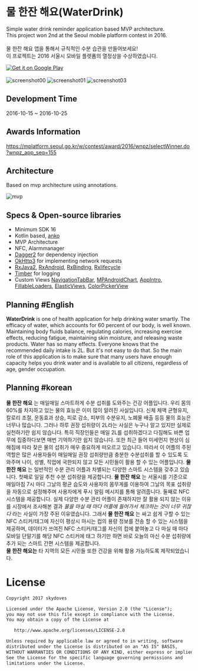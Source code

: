 # 물 한잔 해요(WaterDrink)
Simple water drink reminder application based MVP architecture. <br>
This project won 2nd at the Seoul mobile platform contest in 2016. <br> <br>
물 한잔 해요 앱을 통해서 규칙적인 수분 습관을 만들어보세요!<br>
이 프로젝트는 2016 서울시 모바일 플렛폼의 열정상을 수상하였습니다. <br>

<a href='https://play.google.com/store/apps/details?id=com.skydoves.waterdays&pcampaignid=MKT-Other-global-all-co-prtnr-py-PartBadge-Mar2515-1'><img alt='Get it on Google Play' src='https://developer.android.com/images/brand/en_generic_rgb_wo_60.png'/></a><br><br>
![screenshot00](https://user-images.githubusercontent.com/24237865/29495291-4e64277e-85f7-11e7-9319-ae9f5e49a9b6.png)
![screenshot01](https://user-images.githubusercontent.com/24237865/29495292-4e732eae-85f7-11e7-94c5-7eeda9adbd90.png)
![screenshot03](https://user-images.githubusercontent.com/24237865/29495293-4e775c40-85f7-11e7-9084-7c5e4741c01c.png)
<br>

## Development Time 
2016-10-15 ~ 2016-10-25

## Awards Information
https://mplatform.seoul.go.kr/w/contest/award/2016/wnpz/selectWinner.do?wnpz_app_seq=155

## Architecture
Based on mvp architecture using annotations. <br>

![mvp](https://user-images.githubusercontent.com/24237865/56453164-dad30a80-6378-11e9-864f-0ef6c2a2abe4.png)

## Specs & Open-source libraries
- Minimum SDK 16
- Kotlin based, [anko](https://github.com/Kotlin/anko)
- MVP Architecture
- NFC, Alarmmanager
- [Dagger2](https://github.com/google/dagger) for dependency injection
- [OkHttp3](https://github.com/square/okhttp) for implementing network requests
- [RxJava2](https://github.com/ReactiveX/RxJava), [RxAndroid](https://github.com/ReactiveX/RxAndroid), [RxBinding](https://github.com/JakeWharton/RxBinding), [Rxlifecycle](https://github.com/trello/RxLifecycle)
- [Timber](https://github.com/JakeWharton/timber) for logging
- Custom Views [NavigationTabBar](https://github.com/Devlight/NavigationTabBar), [MPAndroidChart](https://github.com/PhilJay/MPAndroidChart), [AppIntro](https://github.com/AppIntro/AppIntro), [FillableLoaders](https://github.com/JorgeCastilloPrz/AndroidFillableLoaders), [ElasticViews](https://github.com/skydoves/elasticviews), [ColorPickerView](https://github.com/skydoves/colorpickerview)

## Planning #English
__WaterDrink__ is one of health application for help drinking water smartly.
The efficacy of water, which accounts for 60 percent of our body, is well known.
Maintaining body fluids balance, regulating calories, increasing exercise effects, reducing fatigue, maintaining skin moisture, 
and releasing waste products. Water has so many effects. Everyone knows that the recommended daily intake is 2L. 
But it's not easy to do that. So the main role of this application is to make sure that many users have enough capacity 
helps you drink water and is available to all citizens, regardless of age, gender occupation.

## Planning #korean
__물 한잔 해요__ 는 매일매일 스마트하게 수분 섭취를 도와주는 건강 어플입니다.
우리 몸의 60%를 차지하고 있는 물의 효능은 이미 많이 알려진 사실입니다.
신체 체액 균형유지, 칼로리 조절, 운동효과 상승, 피로 감소, 피부의 수분유지, 노폐물 배출 등등
물의 효능은 너무나 많습니다. 그러나 하루 권장 섭취량이 2L라는 사실은 누구나 알고 있지만 
실제로 실천하기란 쉽지 않습니다. 특히 직장인들은 매일 2L를 섭취하겠다고 다짐해도 
바쁜 업무에 집중하다보면 매번 기억하기란 쉽지 않습니다. 또한 최근 들어 미세먼지 현상이 
심해짐에 따라 잦은 물의 섭취가 매우 중요하게 떠오르고 있습니다. 
따라서 이 어플의 주된 역할은 많은 사용자들이 매일매일 권장 섭취량만큼 충분한 
수분섭취를 할 수 있도록 도와주며 나이, 성별, 직업에 국한되지 않고 모든 시민들이 활용 
할 수 있는 어플입니다. __물 한잔 해요__ 는 일반적인 수분 관리 어플과 차별되는 다양한 
스마트 시스템을 갖추고 있습니다. 첫째로 일일 추천 수분 섭취량을 제공합니다. 
__물 한잔 해요__ 는 서울시를 기준으로 매일아침 7시 마다 그날의 평균 습도와 사용자의 몸무게를 
이용하여 그날의 목표 섭취량을 자동으로 설정해주며 사용자에게 푸시 알림 메시지를 통해
알려줍니다. 둘째로 NFC 시스템을 제공합니다. 실제 다양한 수분 관리 어플이 존재하지만 잘 활용 
되지 않는 이유를 시장에서 조사해본 결과 _물을 마실 때 마다 어플에 들어가서 체크하는 것이 
너무 귀찮다_ 라는 사실이 가장 주된 이유였습니다. 그래서 __물 한잔 해요__ 는 싸고 쉽게 
구할 수 있는 NFC 스티커/태그에 자신이 평상시 마시는 컵의 용량 정보를 전송 할 수 있는 
시스템을 제공하며, 데이터가 쓰여진 NFC 스티커/태그를 자신의 컵에 붙여놓고 
다 마실 때 마다 모바일 단말기를 해당 NFC 스티커에 태그 하기만 하면 바로 오늘의 마신 
수분 섭취량에 추가 되는 스마트 간편 시스템을 제공합니다.<br>
__물 한잔 해요는__ 타 지역의 모든 시민들 또한 건강을 위해 활용 가능하도록 제작되었습니다.


# License
```xml
Copyright 2017 skydoves

Licensed under the Apache License, Version 2.0 (the "License");
you may not use this file except in compliance with the License.
You may obtain a copy of the License at

   http://www.apache.org/licenses/LICENSE-2.0

Unless required by applicable law or agreed to in writing, software
distributed under the License is distributed on an "AS IS" BASIS,
WITHOUT WARRANTIES OR CONDITIONS OF ANY KIND, either express or implied.
See the License for the specific language governing permissions and
limitations under the License.
```
